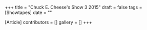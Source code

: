 +++
title = "Chuck E. Cheese's Show 3 2015"
draft = false
tags = [Showtapes]
date = ""

[Article]
contributors = []
gallery = []
+++